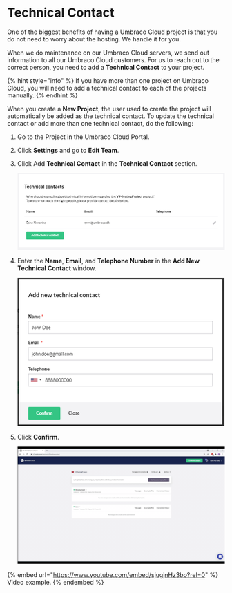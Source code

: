 # Technical Contact

One of the biggest benefits of having a Umbraco Cloud project is that you do not need to worry about the hosting. We handle it for you.

When we do maintenance on our Umbraco Cloud servers, we send out information to all our Umbraco Cloud customers. For us to reach out to the correct person, you need to add a **Technical Contact** to your project.

{% hint style="info" %}
If you have more than one project on Umbraco Cloud, you will need to add a technical contact to each of the projects manually.
{% endhint %}

When you create a **New Project**, the user used to create the project will automatically be added as the technical contact. To update the technical contact or add more than one technical contact, do the following:

1. Go to the Project in the Umbraco Cloud Portal.
2. Click **Settings** and go to **Edit Team**.
3. Click Add **Technical Contact** in the **Technical Contact** section.

    ![Add technical contact](images/add-technical-contact.png)
4.  Enter the **Name**, **Email**, and **Telephone Number** in the **Add New Technical Contact** window.

    ![Add technical contact form](images/add-technical-contact-form.png)
5. Click **Confirm**.

    ![Add technical contact form](images/Technical-Contact.gif)

{% embed url="https://www.youtube.com/embed/sjugjnHz3bo?rel=0" %}
Video example.
{% endembed %}
